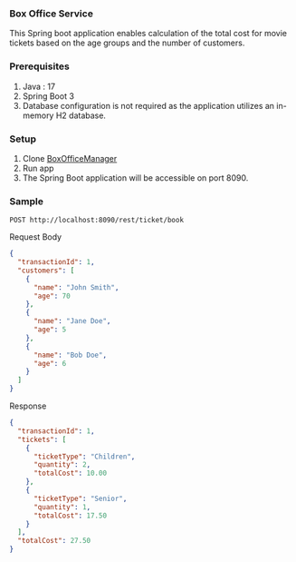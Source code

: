 ### Box Office Service

This Spring boot application enables calculation of the total cost for movie tickets based on the age groups and the number of customers.

### Prerequisites
1. Java : 17
2. Spring Boot 3
3. Database configuration is not required as the application utilizes an in-memory H2 database. 
### Setup
1. Clone [BoxOfficeManager](https://github.com/aswathyAyyappan/box_office_manager.git)
2. Run app
3. The Spring Boot application will be accessible on port 8090.
### Sample

```
POST http://localhost:8090/rest/ticket/book
```
Request Body

```json
{
  "transactionId": 1,
  "customers": [
    {
      "name": "John Smith",
      "age": 70
    },
    {
      "name": "Jane Doe",
      "age": 5
    },
    {
      "name": "Bob Doe",
      "age": 6
    }
  ]
}
```
Response
```json
{
  "transactionId": 1,
  "tickets": [
    {
      "ticketType": "Children",
      "quantity": 2,
      "totalCost": 10.00
    },
    {
      "ticketType": "Senior",
      "quantity": 1,
      "totalCost": 17.50
    }
  ],
  "totalCost": 27.50
}
```



